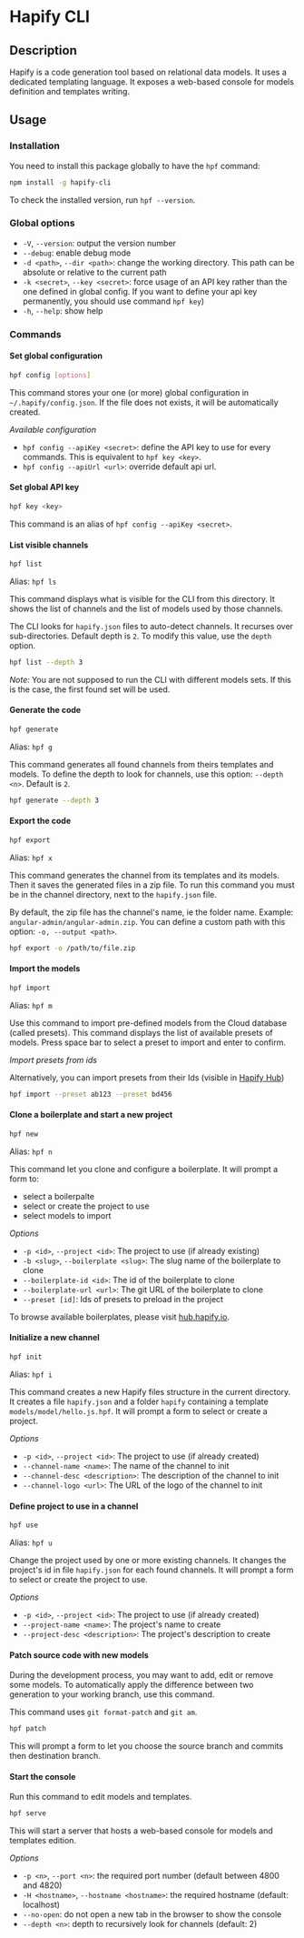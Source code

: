 # Hapify CLI

## Description

Hapify is a code generation tool based on relational data models.
It uses a dedicated templating language.
It exposes a web-based console for models definition and templates writing.

## Usage

### Installation

You need to install this package globally to have the `hpf` command:

```bash
npm install -g hapify-cli
```

To check the installed version, run `hpf --version`.

### Global options

-   `-V`, `--version`: output the version number
-   `--debug`: enable debug mode
-   `-d <path>`, `--dir <path>`: change the working directory. This path can be absolute or relative to the current path
-   `-k <secret>`, `--key <secret>`: force usage of an API key rather than the one defined in global config. If you want to define your api key permanently, you should use command `hpf key`)
-   `-h`, `--help`: show help

### Commands

#### Set global configuration

```bash
hpf config [options]
```

This command stores your one (or more) global configuration in `~/.hapify/config.json`.
If the file does not exists, it will be automatically created.

_Available configuration_

-   `hpf config --apiKey <secret>`: define the API key to use for every commands. This is equivalent to `hpf key <key>`.
-   `hpf config --apiUrl <url>`: override default api url.

#### Set global API key

```bash
hpf key <key>
```

This command is an alias of `hpf config --apiKey <secret>`.

#### List visible channels

```bash
hpf list
```

Alias: `hpf ls`

This command displays what is visible for the CLI from this directory.
It shows the list of channels and the list of models used by those channels.

The CLI looks for `hapify.json` files to auto-detect channels.
It recurses over sub-directories. Default depth is `2`.
To modify this value, use the `depth` option.

```bash
hpf list --depth 3
```

_Note:_
You are not supposed to run the CLI with different models sets.
If this is the case, the first found set will be used.

#### Generate the code

```bash
hpf generate
```

Alias: `hpf g`

This command generates all found channels from theirs templates and models.
To define the depth to look for channels, use this option: `--depth <n>`. Default is `2`.

```bash
hpf generate --depth 3
```

#### Export the code

```bash
hpf export
```

Alias: `hpf x`

This command generates the channel from its templates and its models.
Then it saves the generated files in a zip file.
To run this command you must be in the channel directory, next to the `hapify.json` file.

By default, the zip file has the channel's name, ie the folder name.
Example: `angular-admin/angular-admin.zip`.
You can define a custom path with this option: `-o, --output <path>`.

```bash
hpf export -o /path/to/file.zip
```

#### Import the models

```bash
hpf import
```

Alias: `hpf m`

Use this command to import pre-defined models from the Cloud database (called presets).
This command displays the list of available presets of models.
Press space bar to select a preset to import and enter to confirm.

_Import presets from ids_

Alternatively, you can import presets from their Ids (visible in [Hapify Hub](https://hub.hapify.io/))

```bash
hpf import --preset ab123 --preset bd456
```

#### Clone a boilerplate and start a new project

```bash
hpf new
```

Alias: `hpf n`

This command let you clone and configure a boilerplate.
It will prompt a form to:

-   select a boilerpalte
-   select or create the project to use
-   select models to import

_Options_

-   `-p <id>`, `--project <id>`: The project to use (if already existing)
-   `-b <slug>`, `--boilerplate <slug>`: The slug name of the boilerplate to clone
-   `--boilerplate-id <id>`: The id of the boilerplate to clone
-   `--boilerplate-url <url>`: The git URL of the boilerplate to clone
-   `--preset [id]`: Ids of presets to preload in the project

To browse available boilerplates, please visit [hub.hapify.io](https://hub.hapify.io).

#### Initialize a new channel

```bash
hpf init
```

Alias: `hpf i`

This command creates a new Hapify files structure in the current directory.
It creates a file `hapify.json` and a folder `hapify` containing a template `models/model/hello.js.hpf`.
It will prompt a form to select or create a project.

_Options_

-   `-p <id>`, `--project <id>`: The project to use (if already created)
-   `--channel-name <name>`: The name of the channel to init
-   `--channel-desc <description>`: The description of the channel to init
-   `--channel-logo <url>`: The URL of the logo of the channel to init

#### Define project to use in a channel

```bash
hpf use
```

Alias: `hpf u`

Change the project used by one or more existing channels.
It changes the project's id in file `hapify.json` for each found channels.
It will prompt a form to select or create the project to use.

_Options_

-   `-p <id>`, `--project <id>`: The project to use (if already created)
-   `--project-name <name>`: The project's name to create
-   `--project-desc <description>`: The project's description to create

#### Patch source code with new models

During the development process, you may want to add, edit or remove some models.
To automatically apply the difference between two generation to your working branch, use this command.

This command uses `git format-patch` and `git am`.

```bash
hpf patch
```

This will prompt a form to let you choose the source branch and commits then destination branch.

#### Start the console

Run this command to edit models and templates.

```bash
hpf serve
```

This will start a server that hosts a web-based console for models and templates edition.

_Options_

-   `-p <n>`, `--port <n>`: the required port number (default between 4800 and 4820)
-   `-H <hostname>`, `--hostname <hostname>`: the required hostname (default: localhost)
-   `--no-open`: do not open a new tab in the browser to show the console
-   `--depth <n>`: depth to recursively look for channels (default: 2)
